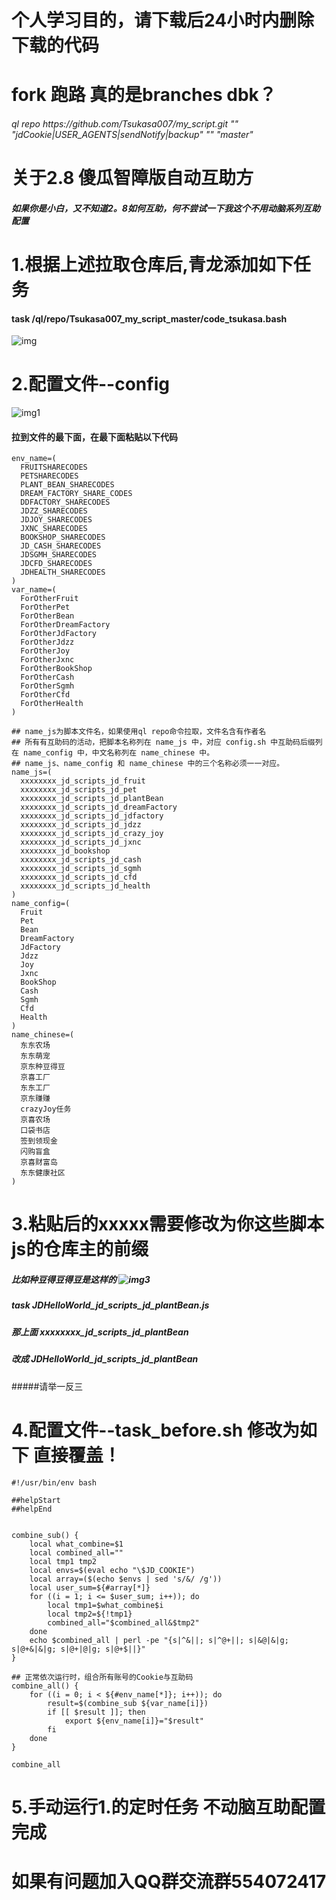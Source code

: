 # 个人学习目的，请下载后24小时内删除下载的代码
#   fork  跑路  真的是branches dbk？
###### ql repo https:<span></span>//github.com/Tsukasa007/my_script.git "" "jdCookie|USER_AGENTS|sendNotify|backup" "" "master"


# 关于2.8 傻瓜智障版自动互助方 
##### 如果你是小白，又不知道2。8如何互助，何不尝试一下我这个不用动脑系列互助配置
# 1.根据上述拉取仓库后,青龙添加如下任务
#### task /ql/repo/Tsukasa007_my_script_master/code_tsukasa.bash	
![img](https://user-images.githubusercontent.com/28201662/128215495-7381af44-af86-4fea-81ef-1558c30b4cf9.png)
# 2.配置文件--config
![img1](https://user-images.githubusercontent.com/28201662/128215529-bf9d1f70-48dd-45fa-8434-1830d6d4e68e.png)
#### 拉到文件的最下面，在最下面粘贴以下代码
```
env_name=(
  FRUITSHARECODES
  PETSHARECODES
  PLANT_BEAN_SHARECODES
  DREAM_FACTORY_SHARE_CODES
  DDFACTORY_SHARECODES
  JDZZ_SHARECODES
  JDJOY_SHARECODES
  JXNC_SHARECODES
  BOOKSHOP_SHARECODES
  JD_CASH_SHARECODES
  JDSGMH_SHARECODES
  JDCFD_SHARECODES
  JDHEALTH_SHARECODES
)
var_name=(
  ForOtherFruit
  ForOtherPet
  ForOtherBean
  ForOtherDreamFactory
  ForOtherJdFactory
  ForOtherJdzz
  ForOtherJoy
  ForOtherJxnc
  ForOtherBookShop
  ForOtherCash
  ForOtherSgmh
  ForOtherCfd
  ForOtherHealth
)

## name_js为脚本文件名，如果使用ql repo命令拉取，文件名含有作者名
## 所有有互助码的活动，把脚本名称列在 name_js 中，对应 config.sh 中互助码后缀列在 name_config 中，中文名称列在 name_chinese 中。
## name_js、name_config 和 name_chinese 中的三个名称必须一一对应。
name_js=(
  xxxxxxxx_jd_scripts_jd_fruit
  xxxxxxxx_jd_scripts_jd_pet
  xxxxxxxx_jd_scripts_jd_plantBean
  xxxxxxxx_jd_scripts_jd_dreamFactory
  xxxxxxxx_jd_scripts_jd_jdfactory
  xxxxxxxx_jd_scripts_jd_jdzz
  xxxxxxxx_jd_scripts_jd_crazy_joy
  xxxxxxxx_jd_scripts_jd_jxnc
  xxxxxxxx_jd_bookshop
  xxxxxxxx_jd_scripts_jd_cash
  xxxxxxxx_jd_scripts_jd_sgmh
  xxxxxxxx_jd_scripts_jd_cfd
  xxxxxxxx_jd_scripts_jd_health
)
name_config=(
  Fruit
  Pet
  Bean
  DreamFactory
  JdFactory
  Jdzz
  Joy
  Jxnc
  BookShop
  Cash
  Sgmh
  Cfd
  Health
)
name_chinese=(
  东东农场
  东东萌宠
  京东种豆得豆
  京喜工厂
  东东工厂
  京东赚赚
  crazyJoy任务
  京喜农场
  口袋书店
  签到领现金
  闪购盲盒
  京喜财富岛
  东东健康社区
)
```
# 3.粘贴后的xxxxx需要修改为你这些脚本js的仓库主的前缀
##### 比如种豆得豆得豆是这样的 ![img3](https://user-images.githubusercontent.com/28201662/128215559-e029028c-ea3f-449a-9556-94b91c6de730.png)
##### task JDHelloWorld_jd_scripts_jd_plantBean.js	
##### 那上面 xxxxxxxx_jd_scripts_jd_plantBean
##### 改成 JDHelloWorld_jd_scripts_jd_plantBean

#####请举一反三



# 4.配置文件--task_before.sh 修改为如下 直接覆盖！

```
#!/usr/bin/env bash

##helpStart
##helpEnd


combine_sub() {
    local what_combine=$1
    local combined_all=""
    local tmp1 tmp2
    local envs=$(eval echo "\$JD_COOKIE")
    local array=($(echo $envs | sed 's/&/ /g'))
    local user_sum=${#array[*]}
    for ((i = 1; i <= $user_sum; i++)); do
        local tmp1=$what_combine$i
        local tmp2=${!tmp1}
        combined_all="$combined_all&$tmp2"
    done
    echo $combined_all | perl -pe "{s|^&||; s|^@+||; s|&@|&|g; s|@+&|&|g; s|@+|@|g; s|@+$||}"
}

## 正常依次运行时，组合所有账号的Cookie与互助码
combine_all() {
    for ((i = 0; i < ${#env_name[*]}; i++)); do
        result=$(combine_sub ${var_name[i]})
        if [[ $result ]]; then
            export ${env_name[i]}="$result"
        fi
    done
}

combine_all
```

# 5.手动运行1.的定时任务 不动脑互助配置完成


# 如果有问题加入QQ群交流群554072417
